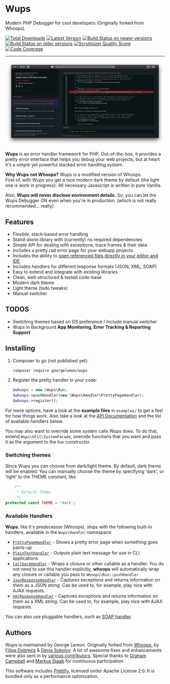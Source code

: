 # Wups
Modern PHP Debugger for cool developers (Originally forked from Whoops).

[![Total Downloads](https://img.shields.io/packagist/dm/filp/whoops.svg)](https://packagist.org/packages/filp/whoops)
[![Latest Version](http://img.shields.io/packagist/v/filp/whoops.svg)](https://packagist.org/packages/filp/whoops)
[![Build Status on newer versions](https://github.com/filp/whoops/workflows/Tests/badge.svg)](https://github.com/filp/whoops/actions?query=workflow%3ATests)
[![Build Status on older versions](https://travis-ci.org/filp/whoops.svg?branch=master)](https://travis-ci.org/filp/whoops)
[![Scrutinizer Quality Score](https://scrutinizer-ci.com/g/filp/whoops/badges/quality-score.png?s=6225c36f2a2dd1fdca11ecc7b10b29105c8c62bd)](https://scrutinizer-ci.com/g/filp/whoops)
[![Code Coverage](https://scrutinizer-ci.com/g/filp/whoops/badges/coverage.png?s=711feb2069144d252d111b211965ffb19a7d09a8)](https://scrutinizer-ci.com/g/filp/whoops)

-----

![Wups!](.github/wups.png)

**Wups** is an error handler framework for PHP. Out-of-the-box, it provides a pretty
error interface that helps you debug your web projects, but at heart it's a simple yet
powerful stacked error handling system.

**Why Wups not Whoops?**
Wups is a modified version of Whoops.<br>
First of, with Wups you get a nice modern dark theme by default (the light one is work in progress). All necessary Javascript is written in pure Vanilla.

Also, **Wups will never disclose environment details.** So, you can let the Wups Debugger ON even when you're in production. (which is not really recommended... really).

## Features

- Flexible, stack-based error handling
- Stand-alone library with (currently) no required dependencies
- Simple API for dealing with exceptions, trace frames & their data
- Includes a pretty rad error page for your webapp projects
- Includes the ability to [open referenced files directly in your editor and IDE](docs/Open%20Files%20In%20An%20Editor.md)
- Includes handlers for different response formats (JSON, XML, SOAP)
- Easy to extend and integrate with existing libraries
- Clean, well-structured & tested code-base
- Modern dark theme
- Light theme (todo tweaks)
- Manual switcher

## TODOS
- Switching themes based on OS preference / Include manual switcher
- Wups in Background **App Monitoring, Error Tracking & Reporting Support**

## Installing

1. Composer to go (not published yet):

    ```bash
    composer require georgelemon/wups
    ```

1. Register the pretty handler in your code:

    ```php
    $whoops = new \Wups\Run;
    $whoops->pushHandler(new \Wups\Handler\PrettyPageHandler);
    $whoops->register();
    ```

For more options, have a look at the **example files** in `examples/` to get a feel for how things work. Also take a look at the [API Documentation](docs/API%20Documentation.md) and the list of available handlers below.

You may also want to override some system calls Wups does. To do that, extend `Wups\Util\SystemFacade`, override functions that you want and pass it as the argument to the `Run` constructor.

### Switching themes
Since Wups you can choose from dark/light theme. By default, dark theme will be enabled.
You can manually choose the theme by specifying 'dark', or 'light' to the THEME constant, like
```php
    /**
     * Default theme
     */
protected const THEME = 'dark';
```

### Available Handlers

**Wups**, like it's predecessor (Whoops), ships with the following built-in handlers, available in the `Wups\Handler` namespace:

- [`PrettyPageHandler`](https://github.com/filp/whoops/blob/master/src/Whoops/Handler/PrettyPageHandler.php) - Shows a pretty error page when something goes pants-up
- [`PlainTextHandler`](https://github.com/filp/whoops/blob/master/src/Whoops/Handler/PlainTextHandler.php) - Outputs plain text message for use in CLI applications
- [`CallbackHandler`](https://github.com/filp/whoops/blob/master/src/Whoops/Handler/CallbackHandler.php) - Wraps a closure or other callable as a handler. You do not need to use this handler explicitly, **whoops** will automatically wrap any closure or callable you pass to `Whoops\Run::pushHandler`
- [`JsonResponseHandler`](https://github.com/filp/whoops/blob/master/src/Whoops/Handler/JsonResponseHandler.php) - Captures exceptions and returns information on them as a JSON string. Can be used to, for example, play nice with AJAX requests.
- [`XmlResponseHandler`](https://github.com/filp/whoops/blob/master/src/Whoops/Handler/XmlResponseHandler.php) - Captures exceptions and returns information on them as a XML string. Can be used to, for example, play nice with AJAX requests.

You can also use pluggable handlers, such as [SOAP handler](https://github.com/whoops-php/soap).

## Authors

Wups is maintained by George Lemon. Originally forked from [Whoops](https://github.com/filp/whoops), by [Filipe Dobreira](https://github.com/filp) & [Denis Sokolov](https://github.com/denis-sokolov). A lot of awesome fixes and enhancements were also sent in by [various contributors](https://github.com/filp/whoops/contributors). Special thanks to [Graham Campbell](https://github.com/GrahamCampbell) and [Markus Staab](https://github.com/staabm) for continuous participation.

This software includes [Prettify](https://github.com/google/code-prettify), licensed under Apache License 2.0. It is bundled only as a performance optimization.
